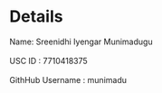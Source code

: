 
 # Details
 Name: Sreenidhi Iyengar Munimadugu <br> <br>
 USC ID : 7710418375 <br> <br>
 GithHub Username : munimadu 

